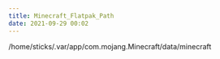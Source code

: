 ```yaml
---
title: Minecraft_Flatpak_Path
date: 2021-09-29 00:02
---
```

/home/sticks/.var/app/com.mojang.Minecraft/data/minecraft

